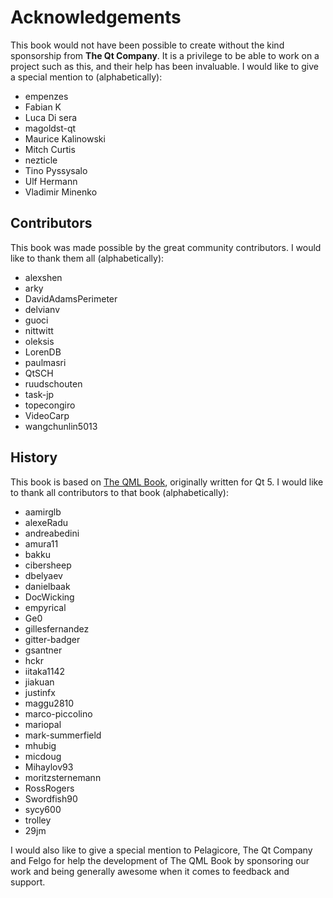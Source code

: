 # Acknowledgements

This book would not have been possible to create without the kind sponsorship from **The Qt Company**. It is a privilege to be able to work on a project such as this, and their help has been invaluable. I would like to give a special mention to (alphabetically):

- empenzes 
- Fabian K
- Luca Di sera 
- magoldst-qt 
- Maurice Kalinowski
- Mitch Curtis
- nezticle
- Tino Pyssysalo
- Ulf Hermann
- Vladimir Minenko

## Contributors

This book was made possible by the great community contributors. I would like to thank them all (alphabetically):

- alexshen
- arky
- DavidAdamsPerimeter
- delvianv
- guoci
- nittwitt
- oleksis
- LorenDB
- paulmasri
- QtSCH
- ruudschouten
- task-jp
- topecongiro
- VideoCarp
- wangchunlin5013

## History

This book is based on [The QML Book](https://qmlbook.github.io/), originally written for Qt 5. I would like to thank all contributors to that book (alphabetically):

- aamirglb
- alexeRadu
- andreabedini
- amura11
- bakku
- cibersheep
- dbelyaev
- danielbaak
- DocWicking
- empyrical
- Ge0
- gillesfernandez
- gitter-badger
- gsantner
- hckr
- iitaka1142
- jiakuan
- justinfx
- maggu2810
- marco-piccolino
- mariopal
- mark-summerfield
- mhubig
- micdoug
- Mihaylov93
- moritzsternemann
- RossRogers
- Swordfish90
- sycy600
- trolley
- 29jm

I would also like to give a special mention to Pelagicore, The Qt Company and Felgo for help the development of The QML Book by sponsoring our work and being generally awesome when it comes to feedback and support.
